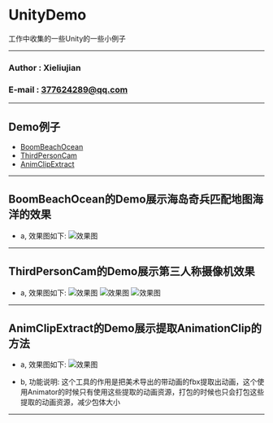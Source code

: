 # UnityDemo
工作中收集的一些Unity的一些小例子
****
### Author : Xieliujian
### E-mail : 377624289@qq.com
****
## Demo例子
* [BoomBeachOcean](#Demo1)
* [ThirdPersonCam](#Demo2)
* [AnimClipExtract](#Demo3)
****

<h2 id="Demo1">BoomBeachOcean的Demo展示海岛奇兵匹配地图海洋的效果</h2>

* a, 效果图如下:
![效果图](https://github.com/xieliujian/UnityDemo/blob/master/Snapshot/BoomBeachOcean/Ocean.png)
****

<h2 id="Demo2">ThirdPersonCam的Demo展示第三人称摄像机效果</h2>

* a, 效果图如下:
![效果图](https://github.com/xieliujian/UnityDemo/blob/master/Snapshot/ThirdPersonCam/Screenshot_2017-05-24-22-54-15_com.FengShen.Third.png)
![效果图](https://github.com/xieliujian/UnityDemo/blob/master/Snapshot/ThirdPersonCam/Screenshot_2017-05-24-22-54-23_com.FengShen.Third.png)
![效果图](https://github.com/xieliujian/UnityDemo/blob/master/Snapshot/ThirdPersonCam/Screenshot_2017-05-24-22-54-43_com.FengShen.Third.png)
****

<h2 id="Demo3">AnimClipExtract的Demo展示提取AnimationClip的方法</h2>

* a, 效果图如下:
![效果图](https://github.com/xieliujian/UnityDemo/blob/master/Snapshot/AnimClipExtract/AnimClipExtract.png)

* b, 功能说明:
这个工具的作用是把美术导出的带动画的fbx提取出动画，这个使用Animator的时候只有使用这些提取的动画资源，打包的时候也只会打包这些提取的动画资源，减少包体大小
****
